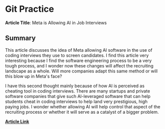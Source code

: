 # Git Practice

**Article Title**: Meta is Allowing AI in Job Interviews


## Summary
This article discusses the idea of Meta allowing AI software in the use of coding interviews they use to screen candidates. I find this article very interesting because I find the software engineering process to be a very tough process, and I wonder now these changes will affect the recruiting landscape as a whole. Will more companies adapt this same method or will this blow up in Meta's face? 

I have this second thought mainly because of how AI is perceived as cheating tool in coding interviews. There are many startups and private software companies that give such AI-leveraged software that can help students cheat in coding interviews to help land very prestigious, high paying jobs. I wonder whether allowing AI will help control that aspect of the recruiting process or whether it will serve as a catalyst of a bigger problem. 

[**Article Link**](https://www.wired.com/story/meta-ai-job-interview-coding/)

